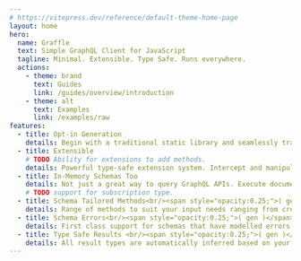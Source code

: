 ```yaml
---
# https://vitepress.dev/reference/default-theme-home-page
layout: home
hero:
  name: Graffle
  text: Simple GraphQL Client for JavaScript
  tagline: Minimal. Extensible. Type Safe. Runs everywhere.
  actions:
    - theme: brand
      text: Guides 
      link: /guides/overview/introduction
    - theme: alt
      text: Examples
      link: /examples/raw
features:
  - title: Opt-in Generation
    details: Begin with a traditional static library and seamlessly transition to a more powerful generated one when you want.
  - title: Extensible
    # TODO Ability for extensions to add methods.
    details: Powerful type-safe extension system. Intercept and manipulate inputs, outputs, and core with hooks; Add new methods; And more.
  - title: In-Memory Schemas Too
    details: Not just a great way to query GraphQL APIs. Execute documents against in memory schemas just as easily with nearly the same interface.
    # TODO support for subscription type.
  - title: Schema Tailored Methods<br/><span style="opacity:0.25;">( gen )</span>
    details: Range of methods to suit your input needs ranging from creating whole documents to selecting on exactly one Query Mutation or Subscription field.
  - title: Schema Errors<br/><span style="opacity:0.25;">( gen )</span>
    details: First class support for schemas that have modelled errors into their design. Result Fields can be made to throw on errors or automatically map to error classes.
  - title: Type Safe Results <br/><span style="opacity:0.25;">( gen )</span>
    details: All result types are automatically inferred based on your document structure across all GraphQL features including selection sets, directives, fragments, interfaces, and unions.
---
```

